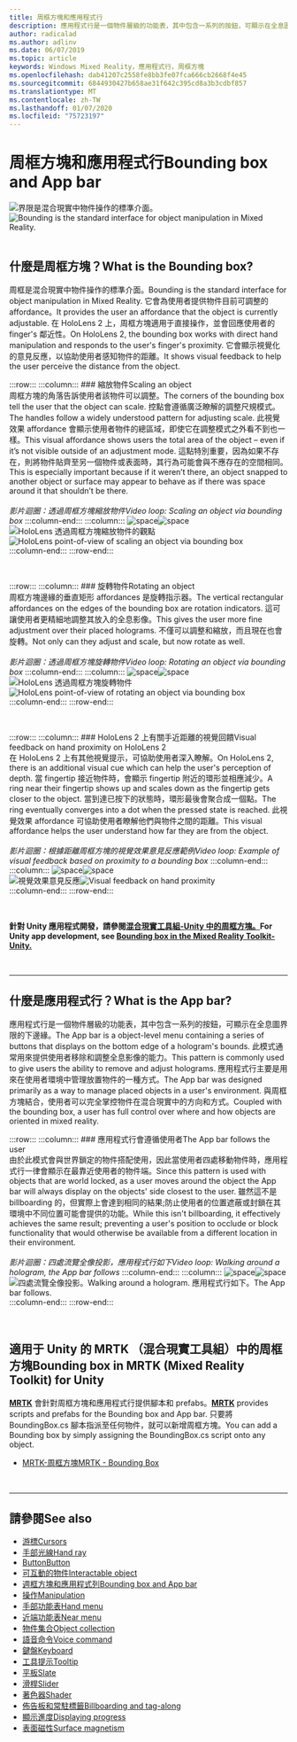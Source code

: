 ```yaml
---
title: 周框方塊和應用程式行
description: 應用程式行是一個物件層級的功能表，其中包含一系列的按鈕，可顯示在全息圖界限的下邊緣。
author: radicalad
ms.author: adlinv
ms.date: 06/07/2019
ms.topic: article
keywords: Windows Mixed Reality，應用程式行，周框方塊
ms.openlocfilehash: dab41207c2558fe8bb3fe07fca666cb2668f4e45
ms.sourcegitcommit: 6844930427b658ae31f642c395cd8a3b3cdbf857
ms.translationtype: MT
ms.contentlocale: zh-TW
ms.lasthandoff: 01/07/2020
ms.locfileid: "75723197"
---
```

# <a name="bounding-box-and-app-bar"></a><span data-ttu-id="0d099-104">周框方塊和應用程式行</span><span class="sxs-lookup"><span data-stu-id="0d099-104">Bounding box and App bar</span></span>
<span data-ttu-id="0d099-105">![界限是混合現實中物件操作的標準介面。](images/UX/UX_Hero_BoundingBox.jpg)</span><span class="sxs-lookup"><span data-stu-id="0d099-105">![Bounding is the standard interface for object manipulation in Mixed Reality.](images/UX/UX_Hero_BoundingBox.jpg)</span></span><br>
<br>

## <a name="what-is-the-bounding-box"></a><span data-ttu-id="0d099-106">什麼是周框方塊？</span><span class="sxs-lookup"><span data-stu-id="0d099-106">What is the Bounding box?</span></span>

<span data-ttu-id="0d099-107">周框是混合現實中物件操作的標準介面。</span><span class="sxs-lookup"><span data-stu-id="0d099-107">Bounding is the standard interface for object manipulation in Mixed Reality.</span></span> <span data-ttu-id="0d099-108">它會為使用者提供物件目前可調整的 affordance。</span><span class="sxs-lookup"><span data-stu-id="0d099-108">It provides the user an affordance that the object is currently adjustable.</span></span> <span data-ttu-id="0d099-109">在 HoloLens 2 上，周框方塊適用于直接操作，並會回應使用者的 finger's 鄰近性。</span><span class="sxs-lookup"><span data-stu-id="0d099-109">On HoloLens 2, the bounding box works with direct hand manipulation and responds to the user's finger's proximity.</span></span> <span data-ttu-id="0d099-110">它會顯示視覺化的意見反應，以協助使用者感知物件的距離。</span><span class="sxs-lookup"><span data-stu-id="0d099-110">It shows visual feedback to help the user perceive the distance from the object.</span></span>

:::row:::
    :::column:::
        ### <a name="scaling-an-objectbr"></a><span data-ttu-id="0d099-111">縮放物件</span><span class="sxs-lookup"><span data-stu-id="0d099-111">Scaling an object</span></span><br>
        <span data-ttu-id="0d099-112">周框方塊的角落告訴使用者該物件可以調整。</span><span class="sxs-lookup"><span data-stu-id="0d099-112">The corners of the bounding box tell the user that the object can scale.</span></span> <span data-ttu-id="0d099-113">控點會遵循廣泛瞭解的調整尺規模式。</span><span class="sxs-lookup"><span data-stu-id="0d099-113">The handles follow a widely understood pattern for adjusting scale.</span></span> <span data-ttu-id="0d099-114">此視覺效果 affordance 會顯示使用者物件的總區域，即使它在調整模式之外看不到也一樣。</span><span class="sxs-lookup"><span data-stu-id="0d099-114">This visual affordance shows users the total area of the object – even if it’s not visible outside of an adjustment mode.</span></span> <span data-ttu-id="0d099-115">這點特別重要，因為如果不存在，則將物件貼齊至另一個物件或表面時，其行為可能會與不應存在的空間相同。</span><span class="sxs-lookup"><span data-stu-id="0d099-115">This is especially important because if it weren’t there, an object snapped to another object or surface may appear to behave as if there was space around it that shouldn’t be there.</span></span><br>
        <br>
        <span data-ttu-id="0d099-116">*影片迴圈：透過周框方塊縮放物件*</span><span class="sxs-lookup"><span data-stu-id="0d099-116">*Video loop: Scaling an object via bounding box*</span></span>
    :::column-end:::
        :::column:::
        <span data-ttu-id="0d099-117">![space](images/spacer-20x582.png)</span><span class="sxs-lookup"><span data-stu-id="0d099-117">![space](images/spacer-20x582.png)</span></span><br>
       <span data-ttu-id="0d099-118">![HoloLens 透過周框方塊縮放物件的觀點](images/HoloLens2_BoundingBox.gif)</span><span class="sxs-lookup"><span data-stu-id="0d099-118">![HoloLens point-of-view of scaling an object via bounding box](images/HoloLens2_BoundingBox.gif)</span></span><br>
    :::column-end:::
:::row-end:::

<br>

:::row:::
    :::column:::
        ### <a name="rotating-an-objectbr"></a><span data-ttu-id="0d099-119">旋轉物件</span><span class="sxs-lookup"><span data-stu-id="0d099-119">Rotating an object</span></span><br>
        <span data-ttu-id="0d099-120">周框方塊邊緣的垂直矩形 affordances 是旋轉指示器。</span><span class="sxs-lookup"><span data-stu-id="0d099-120">The vertical rectangular affordances on the edges of the bounding box are rotation indicators.</span></span> <span data-ttu-id="0d099-121">這可讓使用者更精細地調整其放入的全息影像。</span><span class="sxs-lookup"><span data-stu-id="0d099-121">This gives the user more fine adjustment over their placed holograms.</span></span> <span data-ttu-id="0d099-122">不僅可以調整和縮放，而且現在也會旋轉。</span><span class="sxs-lookup"><span data-stu-id="0d099-122">Not only can they adjust and scale, but now rotate as well.</span></span><br>
        <br>
        <span data-ttu-id="0d099-123">*影片迴圈：透過周框方塊旋轉物件*</span><span class="sxs-lookup"><span data-stu-id="0d099-123">*Video loop: Rotating an object via bounding box*</span></span>
    :::column-end:::
        :::column:::
        <span data-ttu-id="0d099-124">![space](images/spacer-20x582.png)</span><span class="sxs-lookup"><span data-stu-id="0d099-124">![space](images/spacer-20x582.png)</span></span><br>
       <span data-ttu-id="0d099-125">![HoloLens 透過周框方塊旋轉物件](images/HoloLens2_BoundingBox_Rotate.gif)</span><span class="sxs-lookup"><span data-stu-id="0d099-125">![HoloLens point-of-view of rotating an object via bounding box](images/HoloLens2_BoundingBox_Rotate.gif)</span></span><br>
    :::column-end:::
:::row-end:::

<br>

:::row:::
    :::column:::
        ### <a name="visual-feedback-on-hand-proximity-on-hololens-2br"></a><span data-ttu-id="0d099-126">HoloLens 2 上有關手近距離的視覺回饋</span><span class="sxs-lookup"><span data-stu-id="0d099-126">Visual feedback on hand proximity on HoloLens 2</span></span><br>
        <span data-ttu-id="0d099-127">在 HoloLens 2 上有其他視覺提示，可協助使用者深入瞭解。</span><span class="sxs-lookup"><span data-stu-id="0d099-127">On HoloLens 2, there is an additional visual cue which can help the user's perception of depth.</span></span> <span data-ttu-id="0d099-128">當 fingertip 接近物件時，會顯示 fingertip 附近的環形並相應減少。</span><span class="sxs-lookup"><span data-stu-id="0d099-128">A ring near their fingertip shows up and scales down as the fingertip gets closer to the object.</span></span> <span data-ttu-id="0d099-129">當到達已按下的狀態時，環形最後會聚合成一個點。</span><span class="sxs-lookup"><span data-stu-id="0d099-129">The ring eventually converges into a dot when the pressed state is reached.</span></span> <span data-ttu-id="0d099-130">此視覺效果 affordance 可協助使用者瞭解他們與物件之間的距離。</span><span class="sxs-lookup"><span data-stu-id="0d099-130">This visual affordance helps the user understand how far they are from the object.</span></span><br>
        <br>
        <span data-ttu-id="0d099-131">*影片迴圈：根據距離周框方塊的視覺效果意見反應範例*</span><span class="sxs-lookup"><span data-stu-id="0d099-131">*Video loop: Example of visual feedback based on proximity to a bounding box*</span></span>
    :::column-end:::
        :::column:::
        <span data-ttu-id="0d099-132">![space](images/spacer-20x582.png)</span><span class="sxs-lookup"><span data-stu-id="0d099-132">![space](images/spacer-20x582.png)</span></span><br>
       <span data-ttu-id="0d099-133">![視覺效果意見反應](images/HoloLens2_Proximity.gif)</span><span class="sxs-lookup"><span data-stu-id="0d099-133">![Visual feedback on hand proximity](images/HoloLens2_Proximity.gif)</span></span><br>
    :::column-end:::
:::row-end:::

<br>

<span data-ttu-id="0d099-134">**針對 Unity 應用程式開發，請參閱[混合現實工具組-Unity 中的周框方塊。](https://microsoft.github.io/MixedRealityToolkit-Unity/Documentation/README_BoundingBox.html)**</span><span class="sxs-lookup"><span data-stu-id="0d099-134">**For Unity app development, see [Bounding box in the Mixed Reality Toolkit-Unity.](https://microsoft.github.io/MixedRealityToolkit-Unity/Documentation/README_BoundingBox.html)**</span></span>

<br>

---

## <a name="what-is-the-app-bar"></a><span data-ttu-id="0d099-135">什麼是應用程式行？</span><span class="sxs-lookup"><span data-stu-id="0d099-135">What is the App bar?</span></span>

<span data-ttu-id="0d099-136">應用程式行是一個物件層級的功能表，其中包含一系列的按鈕，可顯示在全息圖界限的下邊緣。</span><span class="sxs-lookup"><span data-stu-id="0d099-136">The App bar is a object-level menu containing a series of buttons that displays on the bottom edge of a hologram's bounds.</span></span> <span data-ttu-id="0d099-137">此模式通常用來提供使用者移除和調整全息影像的能力。</span><span class="sxs-lookup"><span data-stu-id="0d099-137">This pattern is commonly used to give users the ability to remove and adjust holograms.</span></span> <span data-ttu-id="0d099-138">應用程式行主要是用來在使用者環境中管理放置物件的一種方式。</span><span class="sxs-lookup"><span data-stu-id="0d099-138">The App bar was designed primarily as a way to manage placed objects in a user's environment.</span></span> <span data-ttu-id="0d099-139">與周框方塊結合，使用者可以完全掌控物件在混合現實中的方向和方式。</span><span class="sxs-lookup"><span data-stu-id="0d099-139">Coupled with the bounding box, a user has full control over where and how objects are oriented in mixed reality.</span></span>

:::row:::
    :::column:::
        ### <a name="the-app-bar-follows-the-userbr"></a><span data-ttu-id="0d099-140">應用程式行會遵循使用者</span><span class="sxs-lookup"><span data-stu-id="0d099-140">The App bar follows the user</span></span><br>
        <span data-ttu-id="0d099-141">由於此模式會與世界鎖定的物件搭配使用，因此當使用者四處移動物件時，應用程式行一律會顯示在最靠近使用者的物件端。</span><span class="sxs-lookup"><span data-stu-id="0d099-141">Since this pattern is used with objects that are world locked, as a user moves around the object the App bar will always display on the objects' side closest to the user.</span></span> <span data-ttu-id="0d099-142">雖然這不是 billboarding 的，但實際上會達到相同的結果;防止使用者的位置遮蔽或封鎖在其環境中不同位置可能會提供的功能。</span><span class="sxs-lookup"><span data-stu-id="0d099-142">While this isn't billboarding, it effectively achieves the same result; preventing a user's position to occlude or block functionality that would otherwise be available from a different location in their environment.</span></span> <br>
        <br>
        <span data-ttu-id="0d099-143">*影片迴圈：四處流覽全像投影，應用程式行如下*</span><span class="sxs-lookup"><span data-stu-id="0d099-143">*Video loop: Walking around a hologram, the App bar follows*</span></span>
    :::column-end:::
        :::column:::
        <span data-ttu-id="0d099-144">![space](images/spacer-20x582.png)</span><span class="sxs-lookup"><span data-stu-id="0d099-144">![space](images/spacer-20x582.png)</span></span><br>
       <span data-ttu-id="0d099-145">![四處流覽全像投影。</span><span class="sxs-lookup"><span data-stu-id="0d099-145">![Walking around a hologram.</span></span> <span data-ttu-id="0d099-146">應用程式行如下。](images/HoloLens2_AppBarFollowing.gif)</span><span class="sxs-lookup"><span data-stu-id="0d099-146">The App bar follows.](images/HoloLens2_AppBarFollowing.gif)</span></span><br>
    :::column-end:::
:::row-end:::

<br>


## <a name="bounding-box-in-mrtk-mixed-reality-toolkit-for-unity"></a><span data-ttu-id="0d099-147">適用于 Unity 的 MRTK （混合現實工具組）中的周框方塊</span><span class="sxs-lookup"><span data-stu-id="0d099-147">Bounding box in MRTK (Mixed Reality Toolkit) for Unity</span></span>
<span data-ttu-id="0d099-148">**[MRTK](https://github.com/Microsoft/MixedRealityToolkit-Unity)** 會針對周框方塊和應用程式行提供腳本和 prefabs。</span><span class="sxs-lookup"><span data-stu-id="0d099-148">**[MRTK](https://github.com/Microsoft/MixedRealityToolkit-Unity)** provides scripts and prefabs for the Bounding box and App bar.</span></span> <span data-ttu-id="0d099-149">只要將 BoundingBox.cs 腳本指派至任何物件，就可以新增周框方塊。</span><span class="sxs-lookup"><span data-stu-id="0d099-149">You can add a Bounding box by simply assigning the BoundingBox.cs script onto any object.</span></span>

* [<span data-ttu-id="0d099-150">MRTK-周框方塊</span><span class="sxs-lookup"><span data-stu-id="0d099-150">MRTK - Bounding Box</span></span>](https://microsoft.github.io/MixedRealityToolkit-Unity/Documentation/README_BoundingBox.html)


<br>

---


## <a name="see-also"></a><span data-ttu-id="0d099-151">請參閱</span><span class="sxs-lookup"><span data-stu-id="0d099-151">See also</span></span>

* [<span data-ttu-id="0d099-152">游標</span><span class="sxs-lookup"><span data-stu-id="0d099-152">Cursors</span></span>](cursors.md)
* [<span data-ttu-id="0d099-153">手部光線</span><span class="sxs-lookup"><span data-stu-id="0d099-153">Hand ray</span></span>](point-and-commit.md)
* [<span data-ttu-id="0d099-154">Button</span><span class="sxs-lookup"><span data-stu-id="0d099-154">Button</span></span>](button.md)
* [<span data-ttu-id="0d099-155">可互動的物件</span><span class="sxs-lookup"><span data-stu-id="0d099-155">Interactable object</span></span>](interactable-object.md)
* [<span data-ttu-id="0d099-156">週框方塊和應用程式列</span><span class="sxs-lookup"><span data-stu-id="0d099-156">Bounding box and App bar</span></span>](app-bar-and-bounding-box.md)
* [<span data-ttu-id="0d099-157">操作</span><span class="sxs-lookup"><span data-stu-id="0d099-157">Manipulation</span></span>](direct-manipulation.md)
* [<span data-ttu-id="0d099-158">手部功能表</span><span class="sxs-lookup"><span data-stu-id="0d099-158">Hand menu</span></span>](hand-menu.md)
* [<span data-ttu-id="0d099-159">近端功能表</span><span class="sxs-lookup"><span data-stu-id="0d099-159">Near menu</span></span>](near-menu.md)
* [<span data-ttu-id="0d099-160">物件集合</span><span class="sxs-lookup"><span data-stu-id="0d099-160">Object collection</span></span>](object-collection.md)
* [<span data-ttu-id="0d099-161">語音命令</span><span class="sxs-lookup"><span data-stu-id="0d099-161">Voice command</span></span>](voice-input.md)
* [<span data-ttu-id="0d099-162">鍵盤</span><span class="sxs-lookup"><span data-stu-id="0d099-162">Keyboard</span></span>](keyboard.md)
* [<span data-ttu-id="0d099-163">工具提示</span><span class="sxs-lookup"><span data-stu-id="0d099-163">Tooltip</span></span>](tooltip.md)
* [<span data-ttu-id="0d099-164">平板</span><span class="sxs-lookup"><span data-stu-id="0d099-164">Slate</span></span>](slate.md)
* [<span data-ttu-id="0d099-165">滑桿</span><span class="sxs-lookup"><span data-stu-id="0d099-165">Slider</span></span>](slider.md)
* [<span data-ttu-id="0d099-166">著色器</span><span class="sxs-lookup"><span data-stu-id="0d099-166">Shader</span></span>](shader.md)
* [<span data-ttu-id="0d099-167">佈告板和常駐標籤</span><span class="sxs-lookup"><span data-stu-id="0d099-167">Billboarding and tag-along</span></span>](billboarding-and-tag-along.md)
* [<span data-ttu-id="0d099-168">顯示進度</span><span class="sxs-lookup"><span data-stu-id="0d099-168">Displaying progress</span></span>](progress.md)
* [<span data-ttu-id="0d099-169">表面磁性</span><span class="sxs-lookup"><span data-stu-id="0d099-169">Surface magnetism</span></span>](surface-magnetism.md)

